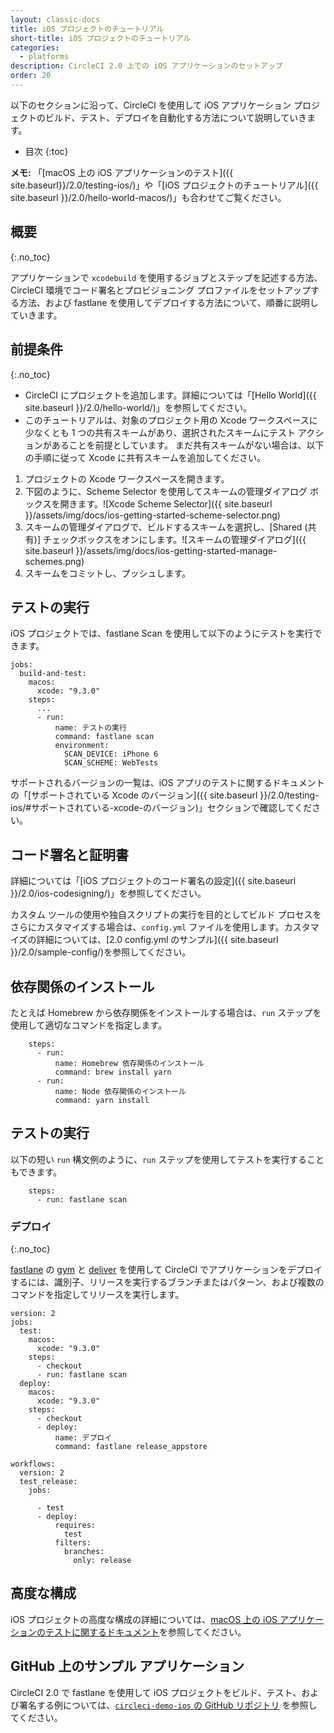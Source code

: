 ```yaml
---
layout: classic-docs
title: iOS プロジェクトのチュートリアル
short-title: iOS プロジェクトのチュートリアル
categories:
  - platforms
description: CircleCI 2.0 上での iOS アプリケーションのセットアップ
order: 20
---
```


以下のセクションに沿って、CircleCI を使用して iOS アプリケーション プロジェクトのビルド、テスト、デプロイを自動化する方法について説明していきます。

- 目次
{:toc}

**メモ:** 「[macOS 上の iOS アプリケーションのテスト]({{ site.baseurl}}/2.0/testing-ios/)」や「[iOS プロジェクトのチュートリアル]({{ site.baseurl }}/2.0/hello-world-macos/)」も合わせてご覧ください。

## 概要
{:.no_toc}

アプリケーションで `xcodebuild` を使用するジョブとステップを記述する方法、CircleCI 環境でコード署名とプロビジョニング プロファイルをセットアップする方法、および fastlane を使用してデプロイする方法について、順番に説明していきます。

## 前提条件
{:.no_toc}

- CircleCI にプロジェクトを追加します。詳細については「[Hello World]({{ site.baseurl }}/2.0/hello-world/)」を参照してください。
- このチュートリアルは、対象のプロジェクト用の Xcode ワークスペースに少なくとも 1 つの共有スキームがあり、選択されたスキームにテスト アクションがあることを前提としています。 まだ共有スキームがない場合は、以下の手順に従って Xcode に共有スキームを追加してください。

1. プロジェクトの Xcode ワークスペースを開きます。
2. 下図のように、Scheme Selector を使用してスキームの管理ダイアログ ボックスを開きます。![Xcode Scheme Selector]({{ site.baseurl }}/assets/img/docs/ios-getting-started-scheme-selector.png)
3. スキームの管理ダイアログで、ビルドするスキームを選択し、[Shared (共有)] チェックボックスをオンにします。![スキームの管理ダイアログ]({{ site.baseurl }}/assets/img/docs/ios-getting-started-manage-schemes.png)
4. スキームをコミットし、プッシュします。

## テストの実行

iOS プロジェクトでは、fastlane Scan を使用して以下のようにテストを実行できます。

    jobs:
      build-and-test:
        macos:
          xcode: "9.3.0"
        steps:
          ...
          - run:
              name: テストの実行
              command: fastlane scan
              environment:
                SCAN_DEVICE: iPhone 6
                SCAN_SCHEME: WebTests
    
    

サポートされるバージョンの一覧は、iOS アプリのテストに関するドキュメントの「[サポートされている Xcode のバージョン]({{ site.baseurl }}/2.0/testing-ios/#サポートされている-xcode-のバージョン)」セクションで確認してください。

## コード署名と証明書

詳細については「[iOS プロジェクトのコード署名の設定]({{ site.baseurl }}/2.0/ios-codesigning/)」を参照してください。

カスタム ツールの使用や独自スクリプトの実行を目的としてビルド プロセスをさらにカスタマイズする場合は、`config.yml` ファイルを使用します。カスタマイズの詳細については、[2.0 config.yml のサンプル]({{ site.baseurl }}/2.0/sample-config/)を参照してください。

## 依存関係のインストール

たとえば Homebrew から依存関係をインストールする場合は、`run` ステップを使用して適切なコマンドを指定します。

        steps:
          - run:
              name: Homebrew 依存関係のインストール
              command: brew install yarn
          - run:
              name: Node 依存関係のインストール
              command: yarn install
    

## テストの実行

以下の短い `run` 構文例のように、`run` ステップを使用してテストを実行することもできます。

        steps:
          - run: fastlane scan
    

### デプロイ
{:.no_toc}

[fastlane](https://fastlane.tools) の [gym](https://github.com/fastlane/fastlane/tree/master/gym) と [deliver](https://github.com/fastlane/fastlane/tree/master/deliver) を使用して CircleCI でアプリケーションをデプロイするには、識別子、リリースを実行するブランチまたはパターン、および複数のコマンドを指定してリリースを実行します。

    version: 2
    jobs:
      test:
        macos:
          xcode: "9.3.0"
        steps:
          - checkout
          - run: fastlane scan
      deploy:
        macos:
          xcode: "9.3.0"
        steps:
          - checkout
          - deploy:
              name: デプロイ
              command: fastlane release_appstore
    
    workflows:
      version: 2
      test_release:
        jobs:
    
          - test
          - deploy:
              requires:
                test
              filters:
                branches:
                  only: release
    

## 高度な構成

iOS プロジェクトの高度な構成の詳細については、[macOS 上の iOS アプリケーションのテストに関するドキュメント](https://circleci.com/ja/docs/2.0/testing-ios/)を参照してください。

## GitHub 上のサンプル アプリケーション

CircleCI 2.0 で fastlane を使用して iOS プロジェクトをビルド、テスト、および署名する例については、[`circleci-demo-ios` の GitHub リポジトリ](https://github.com/CircleCI-Public/circleci-demo-ios) を参照してください。